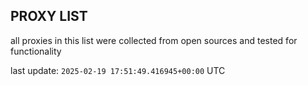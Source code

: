 ## PROXY LIST

all proxies in this list were collected from open sources and tested for functionality

last update: `2025-02-19 17:51:49.416945+00:00` UTC